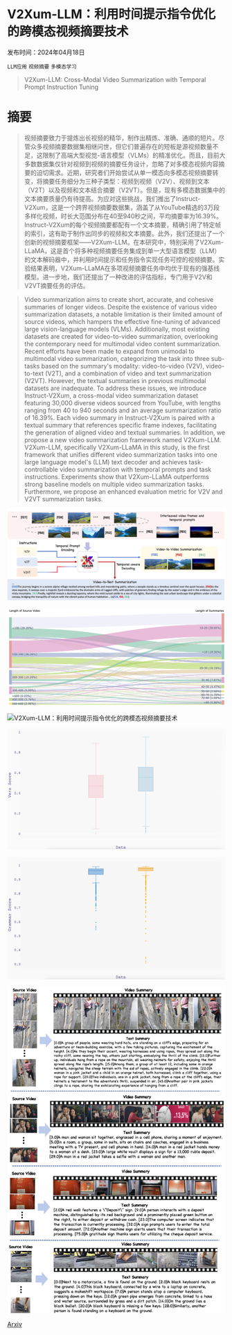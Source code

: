 # V2Xum-LLM：利用时间提示指令优化的跨模态视频摘要技术

发布时间：2024年04月18日

`LLM应用` `视频摘要` `多模态学习`

> V2Xum-LLM: Cross-Modal Video Summarization with Temporal Prompt Instruction Tuning

# 摘要

> 视频摘要致力于提炼出长视频的精华，制作出精炼、准确、通顺的短片。尽管众多视频摘要数据集相继问世，但它们普遍存在的短板是源视频数量不足，这限制了高端大型视觉-语言模型（VLMs）的精准优化。而且，目前大多数数据集仅针对视频到视频的摘要任务设计，忽略了对多模态视频内容摘要的迫切需求。近期，研究者们开始尝试从单一模态向多模态视频摘要转变，将摘要任务细分为三种子类型：视频到视频（V2V）、视频到文本（V2T）以及视频和文本结合摘要（V2VT）。但是，现有多模态数据集中的文本摘要质量仍有待提高。为应对这些挑战，我们推出了Instruct-V2Xum，这是一个跨界视频摘要数据集，涵盖了从YouTube精选的3万段多样化视频，时长大范围分布在40至940秒之间，平均摘要率为16.39%。Instruct-V2Xum的每个视频摘要都配有一个文本摘要，精确引用了特定帧的索引，这有助于制作出同步的视频和文本摘要。此外，我们还提出了一个创新的视频摘要框架——V2Xum-LLM。在本研究中，特别采用了V2Xum-LLaMA，这是首个将多种视频摘要任务集成到单一大型语言模型（LLM）的文本解码器中，并利用时间提示和任务指令实现任务可控的视频摘要。实验结果表明，V2Xum-LLaMA在多项视频摘要任务中均优于现有的强基线模型。进一步地，我们还提出了一种改进的评估指标，专门用于V2V和V2VT摘要任务的评估。

> Video summarization aims to create short, accurate, and cohesive summaries of longer videos. Despite the existence of various video summarization datasets, a notable limitation is their limited amount of source videos, which hampers the effective fine-tuning of advanced large vision-language models (VLMs). Additionally, most existing datasets are created for video-to-video summarization, overlooking the contemporary need for multimodal video content summarization. Recent efforts have been made to expand from unimodal to multimodal video summarization, categorizing the task into three sub-tasks based on the summary's modality: video-to-video (V2V), video-to-text (V2T), and a combination of video and text summarization (V2VT). However, the textual summaries in previous multimodal datasets are inadequate. To address these issues, we introduce Instruct-V2Xum, a cross-modal video summarization dataset featuring 30,000 diverse videos sourced from YouTube, with lengths ranging from 40 to 940 seconds and an average summarization ratio of 16.39\%. Each video summary in Instruct-V2Xum is paired with a textual summary that references specific frame indexes, facilitating the generation of aligned video and textual summaries. In addition, we propose a new video summarization framework named V2Xum-LLM. V2Xum-LLM, specifically V2Xum-LLaMA in this study, is the first framework that unifies different video summarization tasks into one large language model's (LLM) text decoder and achieves task-controllable video summarization with temporal prompts and task instructions. Experiments show that V2Xum-LLaMA outperforms strong baseline models on multiple video summarization tasks. Furthermore, we propose an enhanced evaluation metric for V2V and V2VT summarization tasks.

![V2Xum-LLM：利用时间提示指令优化的跨模态视频摘要技术](../../../paper_images/2404.12353/teaser.png)

![V2Xum-LLM：利用时间提示指令优化的跨模态视频摘要技术](../../../paper_images/2404.12353/sankey.png)

![V2Xum-LLM：利用时间提示指令优化的跨模态视频摘要技术](../../../paper_images/2404.12353/model.png)

![V2Xum-LLM：利用时间提示指令优化的跨模态视频摘要技术](../../../paper_images/2404.12353/vera.png)

![V2Xum-LLM：利用时间提示指令优化的跨模态视频摘要技术](../../../paper_images/2404.12353/grammar.png)

![V2Xum-LLM：利用时间提示指令优化的跨模态视频摘要技术](../../../paper_images/2404.12353/sample0.png)

[Arxiv](https://arxiv.org/abs/2404.12353)